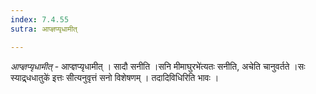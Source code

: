 ```yaml
---
index: 7.4.55
sutra: आप्ज्ञप्यृधामीत्

---
```

_आप्ज्ञप्यृधामीत्_ - आप्ज्ञप्यृधामीत् । सादौ सनीति ।सनि मीमाघुरभे॑त्यतः सनीति, अचेति चानुवर्तते ।सः स्याद्र्धधातुके॑ इत्तः सीत्यनुवृत्तं सनो विशेषणम् । तदादिविधिरिति भावः ।